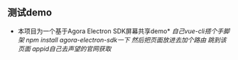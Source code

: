 ## 测试demo
* 本项目为一个基于Agora Electron SDK屏幕共享demo*
*自己vue-cli搭个手脚架  npm install agora-electron-sdk一下*
*然后把页面放进去加个路由  跳到该页面   appid自己去声望的官网获取*